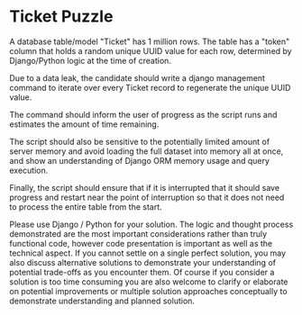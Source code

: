 # Ticket Puzzle

A database table/model "Ticket" has 1 million rows. The table has a "token" column that holds a random unique UUID value for each row, determined by Django/Python logic at the time of creation.

Due to a data leak, the candidate should write a django management command to iterate over every Ticket record to regenerate the unique UUID value.

The command should inform the user of progress as the script runs and estimates the amount of time remaining.

The script should also be sensitive to the potentially limited amount of server memory and avoid loading the full dataset into memory all at once, and show an understanding of Django ORM memory usage and query execution.

Finally, the script should ensure that if it is interrupted that it should save progress and restart near the point of interruption so that it does not need to process the entire table from the start.

Please use Django / Python for your solution. The logic and thought process demonstrated are the most important considerations rather than truly functional code, however code presentation is important as well as the technical aspect. If you cannot settle on a single perfect solution, you may also discuss alternative solutions to demonstrate your understanding of potential trade-offs as you encounter them. Of course if you consider a solution is too time consuming you are also welcome to clarify or elaborate on potential improvements or multiple solution approaches conceptually to demonstrate understanding and planned solution.
